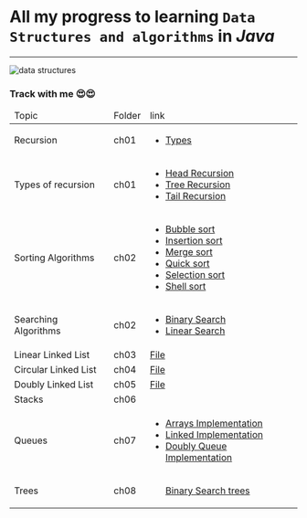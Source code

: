 <h1>All my progress to learning <code>Data Structures and algorithms</code> in <em>Java</em></h1>
<hr>
<img src="https://th.bing.com/th/id/R.db86d6cbf436b254920a099f1577ed51?rik=WhIY74BpEE8W3w&pid=ImgRaw&r=0"
     alt="data structures"
/>
<h3> Track with me 😍😍 </h3>
<table>
    <thead>
        <tr>
            <td>Topic</td>
            <td>Folder</td>
            <td>link</td>
        </tr>
    </thead>

<tbody>
<tr>
            <td>Recursion</td>
            <td>ch01</td>
            <td> <ul><li><a href="https://github.com/La-Mello/Java/tree/master/DTSA_Course/ch01/src/ch01/typeofrecursion">Types</a></li></ul></td>
</tr>
        
<tr>
            <td>Types of recursion</td>
            <td>ch01</td>
            <td>
               <ul>
               <li><a href="https://github.com/La-Mello/Java/blob/master/DTSA_Course/ch01/src/ch01/typeofrecursion/HeadRecursion.java">Head Recursion</a></li>
               <li><a href="https://github.com/La-Mello/Java/blob/master/DTSA_Course/ch01/src/ch01/typeofrecursion/TreeRecursion.java">Tree Recursion</a></li>
               <li><a href="https://github.com/La-Mello/Java/blob/master/DTSA_Course/ch01/src/ch01/typeofrecursion/TailRecursion.java">Tail Recursion</a></li>
               <ul>
            </td>
</tr>

<tr>
            <td>Sorting Algorithms</td>
            <td>ch02</td>
            <td>
                <ul>
                    <li><a href="https://github.com/La-Mello/Java/blob/master/DTSA_Course/ch02/src/sortingalgorithms/BubbleSort.java">Bubble sort</a></li>
                    <li><a href="https://github.com/La-Mello/Java/blob/master/DTSA_Course/ch02/src/sortingalgorithms/InsertionSort.java">Insertion sort</a></li>
                    <li><a href="https://github.com/La-Mello/Java/blob/master/DTSA_Course/ch02/src/sortingalgorithms/MergeSort.java">Merge sort</a></li>
                    <li><a href="https://github.com/La-Mello/Java/blob/master/DTSA_Course/ch02/src/sortingalgorithms/QuickSort.java">Quick sort</a></li>
                    <li><a href="https://github.com/La-Mello/Java/blob/master/DTSA_Course/ch02/src/sortingalgorithms/SelectionSort.java">Selection sort</a></li>
                    <li><a href="https://github.com/La-Mello/Java/blob/master/DTSA_Course/ch02/src/sortingalgorithms/ShellSort.java">Shell sort</a></li>
                </ul>
            </td>
</tr>

<tr>
            <td>Searching Algorithms</td>
            <td>ch02</td>
            <td>
                <ul>
                    <li><a href="https://github.com/La-Mello/Java/blob/master/DTSA_Course/ch02/src/ch02/searchingalgorithms/BinarySearch.java">Binary Search</a></li>
                    <li><a href="https://github.com/La-Mello/Java/blob/master/DTSA_Course/ch02/src/ch02/searchingalgorithms/LinearSearch.java">Linear Search</a></li>
                </ul>
            </td>
</tr>

<tr>
            <td>Linear Linked List</td>
            <td>ch03</td>
            <td>
                <a href="https://github.com/La-Mello/Java/blob/master/DTSA_Course/ch03/src/ch03/linkedlist/LinkedList.java">File</a>
            </td>
</tr>

<tr>
            <td>Circular Linked List</td>
            <td>ch04</td>
            <td>
                <a href="https://github.com/La-Mello/Java/blob/master/DTSA_Course/ch04/src/ch04/circularlinkedlist/CircularLinkedList.java">File</a>
            </td>
</tr>

<tr>
            <td>Doubly Linked List</td>
            <td>ch05</td>
            <td>
                <a href="https://github.com/La-Mello/Java/blob/master/DTSA_Course/ch05/src/ch05/DoublyLinkedList.java">File</a>
            </td>
</tr>

<tr>
            <td>Stacks</td>
            <td>ch06</td>
            <td>
                <a href=""></a>
            </td>
</tr>

<tr>
            <td>Queues</td>
            <td>ch07</td>
            <td>
                <ul>
                    <li><a href="">Arrays Implementation</a></li>
                    <li><a href="">Linked Implementation</a></li>
                    <li><a href="">Doubly Queue Implementation</a></li>
                </ul>
            </td>
</tr>

<tr>
            <td>Trees</td>
            <td>ch08</td>
            <td>
                <ul>
                    <a href="">Binary Search trees</a>
                </ul>
            </td>
</tr>
</tbody>
</table>
